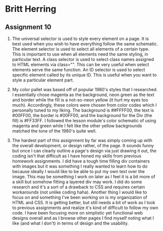 # Britt Herring
## Assignment 10

1. The universal selector is used to style every element on a page. It is best used when you wish to have everything follow the same schematic. The element selector is used to select all elements of a certain type. This is important to use when all elements need the same styling, in particular text. A class selector is used to select class names assigned to HTML elements via class="". This can be very useful when select elements serve the same function. An ID selector is used to select specific element called by its unique ID. This is useful when you want to style a particular element part.

2. My color pallet was based off of popular 1980's styles that I researched. I essentially chose magenta as the background, neon green as the text and border while the fill is a not-so-neon yellow (it hurt my eyes too much). Accordingly, these colors were chosen from color codes which I personally tuned to my liking. The background is ##FFFF00, the text is #00FF00, the border is #00FF00, and the background for the Div (the fill) is #FF33FF. I followed the lesson module's color schematic of using magenta and green while I felt like the other yellow backgrounds matched the tone of the 1980's quite well.

3. The hardest part of this assignment by far was simply coming up with the overall development, or design rather, of the page. It sounds funny but once I can clearly outline a page's design via just drawing it out, the coding isn't that difficult as I have honed my skills from previous homework assignments. I did have a tough time filling div containers with images but it was something I really wanted to learn how to do because ideally I would like to be able to put my own text over the image. This may be something I work on later as I feel it is a bit more of a skill but somehow fitting a layered div may work. I did do some research and it's a sort of a drawback to CSS and requires certain workarounds (not unlike coding haha). Another thing I would like to focus on and something I've been working on is my organization of HTML and CSS. It is getting better, but still needs a bit of work as I look to previous assignments and realize it's kind of difficult to follow my own code. I have been focusing more on simplistic yet functional web designs overall and as I browse other pages I find myself noting what I like (and what I don't) in terms of design and the usability.
